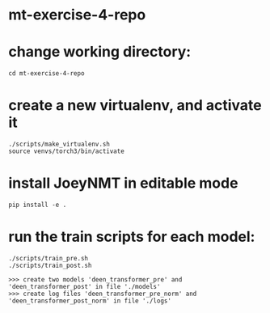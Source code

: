 # mt-exercise-4-repo

# change working directory:
	cd mt-exercise-4-repo

# create a new virtualenv, and activate it
	./scripts/make_virtualenv.sh
	source venvs/torch3/bin/activate

# install JoeyNMT in editable mode
	pip install -e .

# run the train scripts for each model:
	./scripts/train_pre.sh
	./scripts/train_post.sh
	
	>>> create two models 'deen_transformer_pre' and 'deen_transformer_post' in file './models'
	>>> create log files 'deen_transformer_pre_norm' and 'deen_transformer_post_norm' in file './logs'
